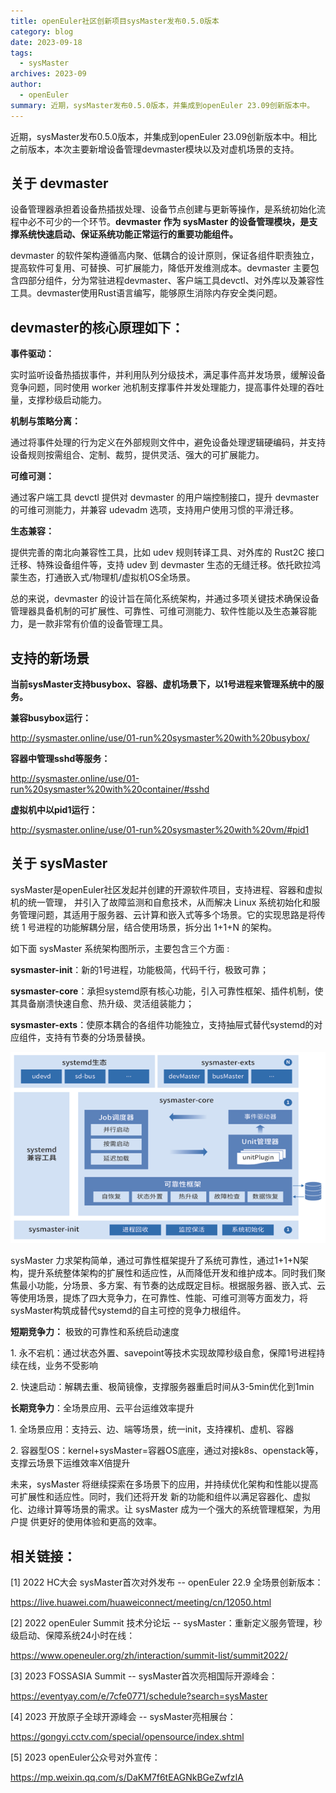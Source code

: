 ```yaml
---
title: openEuler社区创新项目sysMaster发布0.5.0版本
category: blog
date: 2023-09-18
tags:
  - sysMaster
archives: 2023-09
author:
  - openEuler
summary: 近期，sysMaster发布0.5.0版本，并集成到openEuler 23.09创新版本中。
---
```



近期，sysMaster发布0.5.0版本，并集成到openEuler
23.09创新版本中。相比之前版本，本次主要新增设备管理devmaster模块以及对虚机场景的支持。

## **关于 devmaster**

设备管理器承担着设备热插拔处理、设备节点创建与更新等操作，是系统初始化流程中必不可少的一个环节。**devmaster
作为 sysMaster
的设备管理模块，是支撑系统快速启动、保证系统功能正常运行的重要功能组件。**

devmaster
的软件架构遵循高内聚、低耦合的设计原则，保证各组件职责独立，提高软件可复用、可替换、可扩展能力，降低开发维测成本。devmaster
主要包含四部分组件，分为常驻进程devmaster、客户端工具devctl、对外库以及兼容性工具。devmaster使用Rust语言编写，能够原生消除内存安全类问题。

## **devmaster的核心原理如下：**

**事件驱动：**

实时监听设备热插拔事件，并利用队列分级技术，满足事件高并发场景，缓解设备竞争问题，同时使用
worker
池机制支撑事件并发处理能力，提高事件处理的吞吐量，支撑秒级启动能力。

**机制与策略分离：**

通过将事件处理的行为定义在外部规则文件中，避免设备处理逻辑硬编码，并支持设备规则按需组合、定制、裁剪，提供灵活、强大的可扩展能力。

**可维可测：**

通过客户端工具 devctl 提供对 devmaster 的用户端控制接口，提升 devmaster
的可维可测能力，并兼容 udevadm 选项，支持用户使用习惯的平滑迁移。

**生态兼容：**

提供完善的南北向兼容性工具，比如 udev 规则转译工具、对外库的 Rust2C
接口迁移、特殊设备组件等，支持 udev 到 devmaster
生态的无缝迁移。依托欧拉鸿蒙生态，打通嵌入式/物理机/虚拟机OS全场景。

总的来说，devmaster
的设计旨在简化系统架构，并通过多项关键技术确保设备管理器具备机制的可扩展性、可靠性、可维可测能力、软件性能以及生态兼容能力，是一款非常有价值的设备管理工具。

## **支持的新场景**

**当前sysMaster支持busybox、容器、虚机场景下，以1号进程来管理系统中的服务。**

**兼容busybox运行：**

http://sysmaster.online/use/01-run%20sysmaster%20with%20busybox/

**容器中管理sshd等服务：**

http://sysmaster.online/use/01-run%20sysmaster%20with%20container/#sshd

**虚拟机中以pid1运行：**

http://sysmaster.online/use/01-run%20sysmaster%20with%20vm/#pid1

## **关于 sysMaster**

sysMaster是openEuler社区发起并创建的开源软件项目，支持进程、容器和虚拟机的统一管理，
并引入了故障监测和自愈技术，从而解决 Linux
系统初始化和服务管理问题，其适用于服务器、云计算和嵌入式等多个场景。它的实现思路是将传统
1 号进程的功能解耦分层，结合使用场景，拆分出 1+1+N 的架构。

如下面 sysMaster 系统架构图所示，主要包含三个方面 :

**sysmaster-init**：新的1号进程，功能极简，代码千行，极致可靠；

**sysmaster-core**：承担systemd原有核心功能，引入可靠性框架、插件机制，使其具备崩溃快速自愈、热升级、灵活组装能力；

**sysmaster-exts**：使原本耦合的各组件功能独立，支持抽屉式替代systemd的对应组件，支持有节奏的分场景替换。

<img src="./media/image1.png" width="1000" >

sysMaster
力求架构简单，通过可靠性框架提升了系统可靠性，通过1+1+N架构，提升系统整体架构的扩展性和适应性，从而降低开发和维护成本。同时我们聚焦最小功能，分场景、多方案、有节奏的达成既定目标。根据服务器、嵌入式、云等使用场景，提炼了四大竞争力，在可靠性、性能、可维可测等方面发力，将sysMaster构筑成替代systemd的自主可控的竞争力根组件。

**短期竞争力：** 极致的可靠性和系统启动速度

1\.
永不宕机：通过状态外置、savepoint等技术实现故障秒级自愈，保障1号进程持续在线，业务不受影响

2\. 快速启动：解耦去重、极简镜像，支撑服务器重启时间从3-5min优化到1min

**长期竞争力**：全场景应用、云平台运维效率提升

1\. 全场景应用：支持云、边、端等场景，统一init，支持裸机、虚机、容器

2\.
容器型OS：kernel+sysMaster=容器OS底座，通过对接k8s、openstack等，支撑云场景下运维效率X倍提升

未来，sysMaster
将继续探索在多场景下的应用，并持续优化架构和性能以提高可扩展性和适应性。同时，我们还将开发
新的功能和组件以满足容器化、虚拟化、边缘计算等场景的需求。让 sysMaster
成为一个强大的系统管理框架，为用户提 供更好的使用体验和更高的效率。

## **相关链接：**



\[1\] 2022 HC大会 sysMaster首次对外发布 \-- openEuler 22.9
全场景创新版本：

https://live.huawei.com/huaweiconnect/meeting/cn/12050.html

\[2\] 2022 openEuler Summit 技术分论坛 \--
sysMaster：重新定义服务管理，秒级启动、保障系统24小时在线：

https://www.openeuler.org/zh/interaction/summit-list/summit2022/

\[3\] 2023 FOSSASIA Summit \-- sysMaster首次亮相国际开源峰会：

https://eventyay.com/e/7cfe0771/schedule?search=sysMaster

\[4\] 2023 开放原子全球开源峰会 \-- sysMaster亮相展台：

https://gongyi.cctv.com/special/opensource/index.shtml

\[5\] 2023 openEuler公众号对外宣传：

https://mp.weixin.qq.com/s/DaKM7f6tEAGNkBGeZwfzIA

